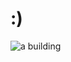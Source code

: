 # :) 

![a building]([https://github.com/zackkrida/zackkrida/raw/main/44650035.jpg](https://www.google.com/url?sa=i&url=https%3A%2F%2Fwww.newscientist.com%2Farticle%2Fmg26435140-700-solving-stephen-hawkings-black-hole-paradox-has-raised-new-mysteries%2F&psig=AOvVaw1VyRyj-WkvfpjvXMNh5R-G&ust=1747606115627000&source=images&cd=vfe&opi=89978449&ved=0CBQQjRxqFwoTCOj0pKHCq40DFQAAAAAdAAAAABAU))

